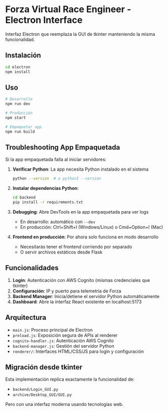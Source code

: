 # Forza Virtual Race Engineer - Electron Interface

Interfaz Electron que reemplaza la GUI de tkinter manteniendo la misma funcionalidad.

## Instalación

```bash
cd electron
npm install
```

## Uso

```bash
# Desarrollo
npm run dev

# Producción
npm start

# Empaquetar app
npm run build
```

## Troubleshooting App Empaquetada

Si la app empaquetada falla al iniciar servidores:

1. **Verificar Python**: La app necesita Python instalado en el sistema
   ```bash
   python --version  # o python3 --version
   ```

2. **Instalar dependencias Python**:
   ```bash
   cd backend
   pip install -r requirements.txt
   ```

3. **Debugging**: Abre DevTools en la app empaquetada para ver logs
   - En desarrollo: automático con `--dev`
   - En producción: Ctrl+Shift+I (Windows/Linux) o Cmd+Option+I (Mac)

4. **Frontend en producción**: Por ahora solo funciona en modo desarrollo
   - Necesitarás tener el frontend corriendo por separado
   - O servir archivos estáticos desde Flask

## Funcionalidades

1. **Login**: Autenticación con AWS Cognito (mismas credenciales que tkinter)
2. **Configuración**: IP y puerto para telemetría de Forza
3. **Backend Manager**: Inicia/detiene el servidor Python automáticamente
4. **Dashboard**: Abre la interfaz React existente en localhost:5173

## Arquitectura

- `main.js`: Proceso principal de Electron
- `preload.js`: Exposición segura de APIs al renderer
- `cognito-handler.js`: Autenticación AWS Cognito
- `backend-manager.js`: Gestión del servidor Python
- `renderer/`: Interfaces HTML/CSS/JS para login y configuración

## Migración desde tkinter

Esta implementación replica exactamente la funcionalidad de:
- `backend/Login_GUI.py`
- `archive/Desktop_GUI/GUI.py`

Pero con una interfaz moderna usando tecnologías web.